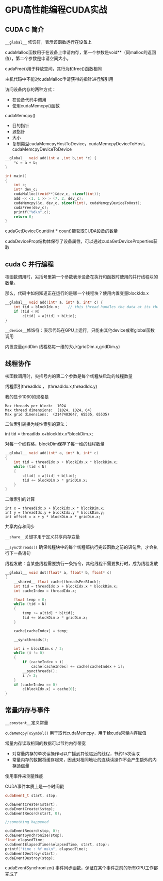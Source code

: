 # GPU高性能编程CUDA实战

## CUDA C 简介

`__global__` 修饰符，表示该函数运行在设备上

cudaMalloc函数用于在设备上申请内存，第一个参数是void**（同malloc的返回值），第二个参数是申请空间大小。

cudaFree()用于释放空间，其行为和free()函数相同

主机代码中不能对cudaMalloc申请获得的指针进行解引用

访问设备内存的两种方式：
* 在设备代码中调用
* 使用cudaMemcpy()函数

cudaMemcpy()
* 目的指针
* 源指针
* 大小
* 复制类型cudaMemcpyHostToDevice，cudaMemcpyDeviceToHost，cudaMemcpyDeviceToDevice

```c++
__global__ void add(int a ,int b,int *c) {
	*c = a + b;
}

int main()
{
	int c;
	int* dev_c;
	cudaMalloc((void**)&dev_c, sizeof(int));
	add << <1, 1 >> > (7, 2, dev_c);
	cudaMemcpy(&c, dev_c, sizeof(int), cudaMemcpyDeviceToHost);
	cudaFree(dev_c);
	printf("%d\n",c);
	return 0;
}
```

cudaGetDeviceCount(int * count)能获取CUDA设备的数量

cudaDeviceProp结构体保存了设备属性，可以通过cudaGetDeviceProperties获取

## cuda C 并行编程

核函数调用时，尖括号里第一个参数表示设备在执行和函数时使用的并行线程块的数量。

那么，代码中如何知道正在运行的是哪一个线程块？使用内置变量blockIdx.x

```cpp
__global__ void add(int* a, int* b, int* c) {
    int tid = blockIdx.x;    // this thread handles the data at its thread id
    if (tid < N)
        c[tid] = a[tid] + b[tid];
}
```

`__device__`修饰符：表示代码在GPU上运行，只能由其他device或者global函数调用

内置变量gridDim 线程格每一维的大小(gridDim.x,gridDim.y)

## 线程协作

核函数调用时，尖括号内的第二个参数是每个线程块启动的线程数量

线程索引threadIdx ， (threadIdx.x,threadIdx.y)

我的显卡1060的规格是

```text
Max threads per block:  1024
Max thread dimensions:  (1024, 1024, 64)
Max grid dimensions:  (2147483647, 65535, 65535)
```

二位索引转换为线性索引的算法：

int tid = threadIdx.x+blockIdx.x*blockDim.x;

对每一个线程格，blockDim保存了每一维的线程数量

```c++
__global__ void add(int* a, int* b, int* c)
{
    int tid = threadIdx.x + blockIdx.x * blockDim.x;
    while (tid < N)
    {
        c[tid] = a[tid] + b[tid];
        tid += blockDim.x * gridDim.x;
    }
}
```

二维索引的计算

```
int x = threadIdx.x + blockIdx.x * blockDim.x;
int y = threadIdx.y + blockIdx.y * blockDim.y;
int offset = x + y * blockDim.x * gridDim.x;
```

共享内存和同步

`__share__`关键字用于定义共享内存变量

`__syncthreads()` 确保线程块中的每个线程都执行完该函数之前的语句后，才会执行下一条语句

线程发散：当某些线程需要执行一条指令，其他线程不需要执行时，成为线程发散

```cpp
__global__ void dot(float* a, float* b, float* c)
{
	__shared__ float cache[threadsPerBlock];
	int tid = threadIdx.x + blockIdx.x * blockDim.x;
	int cacheIndex = threadIdx.x;

	float temp = 0;
	while (tid < N)
	{
		temp += a[tid] * b[tid];
		tid += blockDim.x * gridDim.x;
	}

	cache[cacheIndex] = temp;

	__syncthreads();

	int i = blockDim.x / 2;
	while (i != 0)
	{
		if (cacheIndex < i)
			cache[cacheIndex] += cache[cacheIndex + i];
		__syncthreads();
		i /= 2;
	}
	if (cacheIndex == 0)
		c[blockIdx.x] = cache[0];
}
```

## 常量内存与事件

`__constant__`定义常量

`cudaMemcpyToSymbol()` 用于取代cudaMemcpy，用于给cuda常量内存赋值

常量内存读取相同的数据可以节约内存带宽
* 对常量内存的单次读操作可以广播到其他临近的线程，节约15次读取
* 常量内存的数据将缓存起来，因此对相同地址的连续读操作不会产生额外的内存通信量

使用事件来测量性能

CUDA事件本质上是一个时间戳

```cpp
cudaEvent_t start, stop;

cudaEventCreate(&start);
cudaEventCreate(&stop);
cudaEventRecord(start, 0);

//something happened

cudaEventRecord(stop, 0);
cudaEventSynchronize(stop);
float elapsedTime;
cudaEventElapsedTime(&elapsedTime, start, stop);
printf("time : %f ms\n", elapsedTime);
cudaEventDestroy(start);
cudaEventDestroy(stop);
```

cudaEventSynchronize() 事件同步函数，保证在某个事件之前的所有GPU工作都完成了